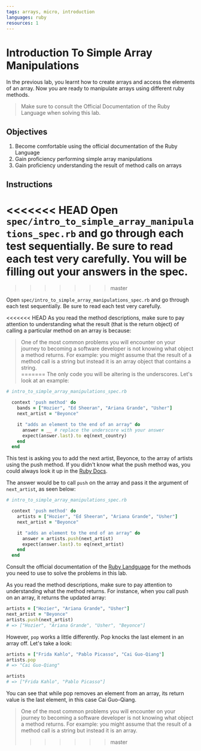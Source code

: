 ```yaml
---
tags: arrays, micro, introduction
languages: ruby
resources: 1
---
```

# Introduction To Simple Array Manipulations
In the previous lab, you learnt how to create arrays and access the elements of an array. Now you are ready to manipulate arrays using different ruby methods.

> Make sure to consult the Official Documentation of the Ruby Language when solving this lab.

## Objectives

1. Become comfortable using the official documentation of the Ruby Language
2. Gain proficiency performing simple array  manipulations
3. Gain proficiency understanding the result of method calls on arrays

## Instructions
<<<<<<< HEAD
Open `spec/intro_to_simple_array_manipulations_spec.rb` and go through each test sequentially.  Be sure to read each test very carefully. You will be filling out your answers in the spec.
=======
>>>>>>> master

Open `spec/intro_to_simple_array_manipulations_spec.rb` and go through each test sequentially.  Be sure to read each test very carefully. 

<<<<<<< HEAD
As you read the method descriptions, make sure to pay attention to understanding what the result (that is the return object) of calling a particular method on an array is because:

> One of the most common problems you will encounter on your journey to becoming a software developer is not knowing what object a method returns. For example: you might assume that the result of a method call is a string but instead it is an array object that contains a string.  
=======
The only code you will be altering is the underscores. Let's look at an example:

```ruby
# intro_to_simple_array_manipulations_spec.rb

  context 'push method' do
    bands = ["Hozier", "Ed Sheeran", "Ariana Grande", "Usher"]
    next_artist = "Beyonce"

    it "adds an element to the end of an array" do
      answer = __ # replace the underscore with your answer
      expect(answer.last).to eq(next_country)
    end
  end
```

This test is asking you to add the next artist, Beyonce, to the array of artists using the push method. If you didn't know what the push method was, you could always look it up in the [Ruby Docs](http://www.ruby-doc.org/core-2.2.0/Array.html#method-i-push).

The answer would be to call `push` on the array and pass it the argument of `next_artist`, as seen below:

```ruby
# intro_to_simple_array_manipulations_spec.rb

  context 'push method' do
    artists = ["Hozier", "Ed Sheeran", "Ariana Grande", "Usher"]
    next_artist = "Beyonce"

    it "adds an element to the end of an array" do
      answer = artists.push(next_artist)
      expect(answer.last).to eq(next_artist)
    end
  end
```

Consult the official documentation of the [Ruby Landguage](http://ruby-doc.org/core-2.2.0/) for the methods you need to use to solve the problems in this lab.

As you read the method descriptions, make sure to pay attention to understanding what the method returns. For instance, when you call push on an array, it returns the updated array:

```ruby
artists = ["Hozier", "Ariana Grande", "Usher"]
next_artist = "Beyonce"
artists.push(next_artist)
# => ["Hozier", "Ariana Grande", "Usher", "Beyonce"]
```

However, `pop` works a little differently. Pop knocks the last element in an array off. Let's take a look:

```ruby
artists = ["Frida Kahlo", "Pablo Picasso", "Cai Guo-Qiang"]
artists.pop
# => "Cai Guo-Qiang"

artists
# => ["Frida Kahlo", "Pablo Picasso"]
```

You can see that while pop removes an element from an array, its return value is the last element, in this case Cai Guo-Qiang.


> One of the most common problems you will encounter on your journey to becoming a software developer is not knowing what object a method returns. For example: you might assume that the result of a method call is a string but instead it is an array.  
>>>>>>> master
